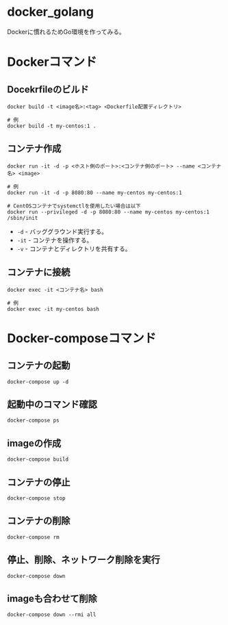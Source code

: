 # docker_golang
Dockerに慣れるためGo環境を作ってみる。


# Dockerコマンド
## Docekrfileのビルド
```shell
docker build -t <image名>:<tag> <Dockerfile配置ディレクトリ>

# 例
docker build -t my-centos:1 .
```

## コンテナ作成
```shell
docker run -it -d -p <ホスト側のポート>:<コンテナ側のポート> --name <コンテナ名> <image>

# 例
docker run -it -d -p 8080:80 --name my-centos my-centos:1

# CentOSコンテナでsystemctlを使用したい場合は以下
docker run --privileged -d -p 8080:80 --name my-centos my-centos:1 /sbin/init 
```

* `-d` - バッググラウンド実行する。
* `-it` - コンテナを操作する。
* `-v` - コンテナとディレクトリを共有する。


## コンテナに接続
```shell
docker exec -it <コンテナ名> bash

# 例
docker exec -it my-centos bash
```

# Docker-composeコマンド

## コンテナの起動
```shell
docker-compose up -d
```

## 起動中のコマンド確認
```shell
docker-compose ps
```

## imageの作成
```shell
docker-compose build
```

## コンテナの停止
```shell
docker-compose stop
```

## コンテナの削除
```shell
docker-compose rm
```

## 停止、削除、ネットワーク削除を実行
``` shell
docker-compose down
```

## imageも合わせて削除
```shell
docker-compose down --rmi all
```
